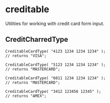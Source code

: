 # creditable
Utilities for working with credit card form input.

## CreditCharredType

```
CreditableCardType( "4123 1234 1234 1234" );
// returns "VISA";

CreditableCardType( "5123 1234 1234 1234" );
// returns "MASTERCARD";

CreditableCardType( "6011 1234 1234 1234" );
// returns "MASTERCARD";

CreditableCardType( "3412 123456 12345" );
// returns "AMEX";
```